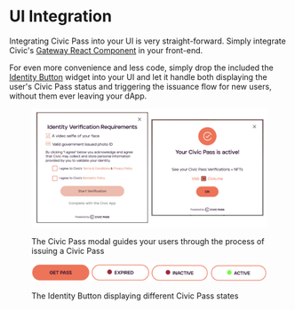# UI Integration

Integrating Civic Pass into your UI is very straight-forward.  Simply integrate Civic's [Gateway React Component](gateway-provider/) in your front-end.&#x20;

For even more convenience and less code, simply drop the included the [Identity Button](identity-button.md) widget into your UI and let it handle both displaying the user's Civic Pass status and triggering the issuance flow for new users, without them ever leaving your dApp.&#x20;

<figure><img src="../../../../.gitbook/assets/image (18).png" alt=""><figcaption><p>The Civic Pass modal guides your users through the process of issuing a Civic Pass</p></figcaption></figure>

&#x20;

<figure><img src="../../../../.gitbook/assets/image (25).png" alt=""><figcaption><p>The Identity Button displaying different Civic Pass states</p></figcaption></figure>



